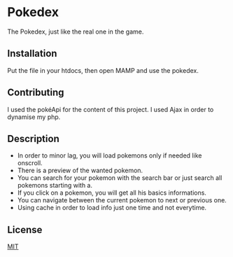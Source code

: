 # Pokedex

The Pokedex, just like the real one in the game.

## Installation

Put the file in your htdocs, then open MAMP and use the pokedex.

## Contributing
I used the pokéApi for the content of this project.
I used Ajax in order to dynamise my php.

## Description
* In order to minor lag, you will load pokemons only if needed like onscroll.
* There is a preview of the wanted pokemon.
* You can search for your pokemon with the search bar or just search all pokemons starting with a.
* If you click on a pokemon, you will get all his basics informations.
* You can navigate between the current pokemon to next or previous one. 
* Using cache in order to load info just one time and not everytime.

## License
[MIT](https://choosealicense.com/licenses/mit/)